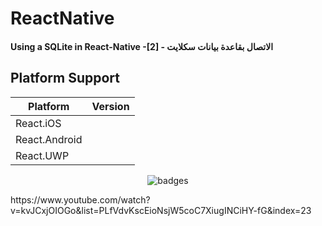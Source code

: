 # ReactNative

#### Using a SQLite in React-Native -[2] - الاتصال بقاعدة بيانات سكلايت

## Platform Support

|Platform|Version|
| ------------------- | :------------------: |
|React.iOS|
|React.Android|
|React.UWP|


<p align="center">
   <img src="https://i.imgur.com/HGRJEu2.gif" alt="badges" style="margin:auto">
</p>


<p>
  https://www.youtube.com/watch?v=kvJCxjOIOGo&list=PLfVdvKscEioNsjW5coC7XiugINCiHY-fG&index=23
</p>
